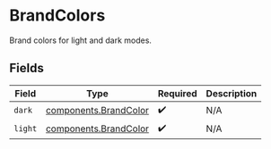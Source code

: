 # BrandColors

Brand colors for light and dark modes.


## Fields

| Field                                                          | Type                                                           | Required                                                       | Description                                                    |
| -------------------------------------------------------------- | -------------------------------------------------------------- | -------------------------------------------------------------- | -------------------------------------------------------------- |
| `dark`                                                         | [components.BrandColor](../../models/components/brandcolor.md) | :heavy_check_mark:                                             | N/A                                                            |
| `light`                                                        | [components.BrandColor](../../models/components/brandcolor.md) | :heavy_check_mark:                                             | N/A                                                            |